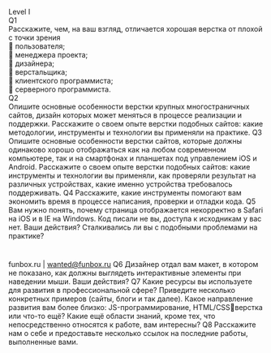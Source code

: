  Level I  
Q1  
Расскажите, чем, на ваш взгляд, отличается хорошая верстка от плохой с точки зрения  
 пользователя;  
 менеджера проекта;  
 дизайнера;  
 верстальщика;  
 клиентского программиста;  
 серверного программиста.  
Q2  
Опишите основные особенности верстки крупных многостраничных сайтов, дизайн 
которых может меняться в процессе реализации и поддержки. 
Расскажите о своем опыте верстки подобных сайтов: какие методологии, инструменты 
и технологии вы применяли на практике. 
Q3 
Опишите основные особенности верстки сайтов, которые должны одинаково хорошо 
отображаться как на любом современном компьютере, так и на смартфонах и 
планшетах под управлением iOS и Android. Расскажите о своем опыте верстки 
подобных сайтов: какие инструменты и технологии вы применяли, как проверяли 
результат на различных устройствах, какие именно устройства требовалось 
поддерживать. 
Q4 
Расскажите, какие инструменты помогают вам экономить время в процессе 
написания, проверки и отладки кода. 
Q5 
Вам нужно понять, почему страница отображается некорректно в Safari на iOS и в IE на 
Windows. Код писали не вы, доступа к исходникам у вас нет. Ваши действия? 
Сталкивались ли вы с подобными проблемами на практике? 
# 
funbox.ru | wanted@funbox.ru 
Q6 
Дизайнер отдал вам макет, в котором не показано, как должны выглядеть 
интерактивные элементы при наведении мыши. Ваши действия?
Q7 
Какие ресурсы вы используете для развития в профессиональной сфере? Приведите 
несколько конкретных примеров (сайты, блоги и так далее). 
Какое направление развития вам более близко: JS-программирование, HTML/CSSверстка или что-то ещё? 
Какие ещё области знаний, кроме тех, что непосредственно относятся к работе, вам 
интересны? 
Q8 
Расскажите нам о себе и предоставьте несколько ссылок на последние работы, 
выполненные вами.